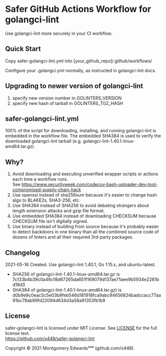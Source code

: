 # Safer GitHub Actions Workflow for golangci-lint

Use golangci-lint more securely in your CI workflow.

## Quick Start
Copy safer-golangci-lint.yml into [your_github_repo]/.github/workflows/

Configure your .golangci.yml normally, as instructed in golangci-lint docs.

## Upgrading to newer version of golangci-lint
1. specify new version number in GOLINTERS_VERSION
2. specify new hash of tarball in GOLINTERS_TGZ_HASH

## safer-golangci-lint.yml

100% of the script for downloading, installing, and running golangci-lint
is embedded in the workflow file.  The embedded SHA384 is used to verify the 
downloaded golangci-lint tarball (e.g. golangci-lint-1.40.1-linux-amd64.tar.gz). 

## Why?
1. Avoid downloading and executing unverified wrapper scripts or actions each time a workflow runs.  
   See https://www.securityweek.com/codecov-bash-uploader-dev-tool-compromised-supply-chain-hack
2. Use openssl instead of sha256sum because it's easier to change hash algo to BLAKE2s, SHA3-256, etc.
3. Use SHA384 instead of SHA256 to avoid debating strangers about length extension attacks and gzip file format.
4. Use embedded SHA384 instead of downloading CHECKSUM because CHECKSUM file isn't digitally signed.
5. Use binary instead of building from source because it's probably easier to detect backdoors in one binary 
   than all the combined source code of dozens of linters and all their required 3rd-party packages.

## Changelog
2021-05-16  Created. Use golangci-lint 1.40.1, Go 1.15.x, and ubuntu-latest.  
 - SHA256 of golangci-lint-1.40.1-linux-amd64.tar.gz is  
   7c133b4b39c0a46cf8d67265da651f169079d137ae71aee9b5934e2281bd18d3
 - SHA384 of golangci-lint-1.40.1-linux-amd64.tar.gz) is  
   d0b9e9c0eac5c5e03b9feb546d181918fca9abc94656824badccacc77aa91bc78ab99fd22094d634d3a58a91353fb1b9

## License
safer-golangci-lint is licensed under MIT License.  See [LICENSE](LICENSE) for the full license text.  
https://github.com/x448/safer-golangci-lint

Copyright © 2021 Montgomery Edwards⁴⁴⁸ (github.com/x448).
